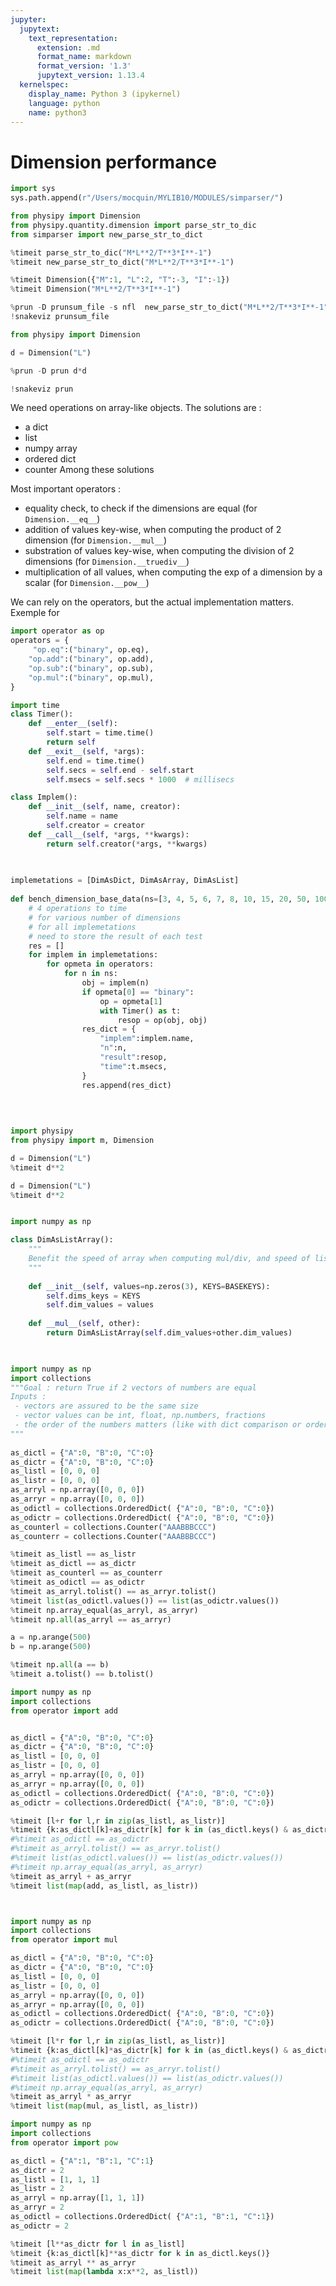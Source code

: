 ```yaml
---
jupyter:
  jupytext:
    text_representation:
      extension: .md
      format_name: markdown
      format_version: '1.3'
      jupytext_version: 1.13.4
  kernelspec:
    display_name: Python 3 (ipykernel)
    language: python
    name: python3
---
```


# Dimension performance

```python
import sys
sys.path.append(r"/Users/mocquin/MYLIB10/MODULES/simparser/")
```

```python
from physipy import Dimension
from physipy.quantity.dimension import parse_str_to_dic
from simparser import new_parse_str_to_dict
```

```python
%timeit parse_str_to_dic("M*L**2/T**3*I**-1")
%timeit new_parse_str_to_dict("M*L**2/T**3*I**-1")
```

```python
%timeit Dimension({"M":1, "L":2, "T":-3, "I":-1})
%timeit Dimension("M*L**2/T**3*I**-1")
```

```python
%prun -D prunsum_file -s nfl  new_parse_str_to_dict("M*L**2/T**3*I**-1")
!snakeviz prunsum_file
```

```python
from physipy import Dimension
```

```python
d = Dimension("L")
```

```python
%prun -D prun d*d
```

```python
!snakeviz prun
```

We need operations on array-like objects.
The solutions are :
 - a dict
 - list
 - numpy array
 - ordered dict
 - counter
Among these solutions


Most important operators : 
 - equality check, to check if the dimensions are equal (for `Dimension.__eq__`)
 - addition of values key-wise, when computing the product of 2 dimension (for `Dimension.__mul__`)
 - substration of values key-wise, when computing the division of 2 dimensions (for `Dimension.__truediv__`)
 - multiplication of all values, when computing the exp of a dimension by a scalar (for `Dimension.__pow__`)
 


We can rely on the operators, but the actual implementation matters. Exemple for 

```python
import operator as op
operators = {
     "op.eq":("binary", op.eq), 
    "op.add":("binary", op.add),
    "op.sub":("binary", op.sub),
    "op.mul":("binary", op.mul),
}
```

```python
import time
class Timer():
    def __enter__(self):
        self.start = time.time()
        return self
    def __exit__(self, *args):
        self.end = time.time()
        self.secs = self.end - self.start
        self.msecs = self.secs * 1000  # millisecs
```

```python
class Implem():
    def __init__(self, name, creator):
        self.name = name
        self.creator = creator
    def __call__(self, *args, **kwargs):
        return self.creator(*args, **kwargs)

    
    
implemetations = [DimAsDict, DimAsArray, DimAsList]
    
def bench_dimension_base_data(ns=[3, 4, 5, 6, 7, 8, 10, 15, 20, 50, 100, 1000, 10000]):
    # 4 operations to time
    # for various number of dimensions 
    # for all implemetations
    # need to store the result of each test
    res = []
    for implem in implemetations:
        for opmeta in operators:            
            for n in ns:
                obj = implem(n)
                if opmeta[0] == "binary":
                    op = opmeta[1]
                    with Timer() as t:
                        resop = op(obj, obj)
                res_dict = {
                    "implem":implem.name,
                    "n":n,
                    "result":resop,
                    "time":t.msecs,
                }
                res.append(res_dict)
                    
                    
                
```

```python
import physipy
from physipy import m, Dimension
```

```python
d = Dimension("L")
%timeit d**2
```

```python
d = Dimension("L")
%timeit d**2
```

```python

```


```python
import numpy as np

class DimAsListArray():
    """
    Benefit the speed of array when computing mul/div, and speed of list equality for keys
    """
    
    def __init__(self, values=np.zeros(3), KEYS=BASEKEYS):
        self.dims_keys = KEYS
        self.dim_values = values
        
    def __mul__(self, other):
        return DimAsListArray(self.dim_values+other.dim_values)
        

```

```python

```

```python
import numpy as np
import collections
"""Goal : return True if 2 vectors of numbers are equal
Inputs :
 - vectors are assured to be the same size
 - vector values can be int, float, np.numbers, fractions
 - the order of the numbers matters (like with dict comparison or ordered dict)
"""
 
as_dictl = {"A":0, "B":0, "C":0}
as_dictr = {"A":0, "B":0, "C":0}
as_listl = [0, 0, 0]
as_listr = [0, 0, 0]
as_arryl = np.array([0, 0, 0])
as_arryr = np.array([0, 0, 0])
as_odictl = collections.OrderedDict( {"A":0, "B":0, "C":0})
as_odictr = collections.OrderedDict( {"A":0, "B":0, "C":0})
as_counterl = collections.Counter("AAABBBCCC")
as_counterr = collections.Counter("AAABBBCCC")
```

```python
%timeit as_listl == as_listr
%timeit as_dictl == as_dictr
%timeit as_counterl == as_counterr
%timeit as_odictl == as_odictr
%timeit as_arryl.tolist() == as_arryr.tolist()
%timeit list(as_odictl.values()) == list(as_odictr.values())
%timeit np.array_equal(as_arryl, as_arryr)
%timeit np.all(as_arryl == as_arryr)
```


```python
a = np.arange(500)
b = np.arange(500)

%timeit np.all(a == b)
%timeit a.tolist() == b.tolist()
```


```python
import numpy as np
import collections
from operator import add


as_dictl = {"A":0, "B":0, "C":0}
as_dictr = {"A":0, "B":0, "C":0}
as_listl = [0, 0, 0]
as_listr = [0, 0, 0]
as_arryl = np.array([0, 0, 0])
as_arryr = np.array([0, 0, 0])
as_odictl = collections.OrderedDict( {"A":0, "B":0, "C":0})
as_odictr = collections.OrderedDict( {"A":0, "B":0, "C":0})

%timeit [l+r for l,r in zip(as_listl, as_listr)]
%timeit {k:as_dictl[k]+as_dictr[k] for k in (as_dictl.keys() & as_dictr.keys())}
#%timeit as_odictl == as_odictr
#%timeit as_arryl.tolist() == as_arryr.tolist()
#%timeit list(as_odictl.values()) == list(as_odictr.values())
#%timeit np.array_equal(as_arryl, as_arryr)
%timeit as_arryl + as_arryr
%timeit list(map(add, as_listl, as_listr))
```

```python

```

```python

```

```python
import numpy as np
import collections
from operator import mul

as_dictl = {"A":0, "B":0, "C":0}
as_dictr = {"A":0, "B":0, "C":0}
as_listl = [0, 0, 0]
as_listr = [0, 0, 0]
as_arryl = np.array([0, 0, 0])
as_arryr = np.array([0, 0, 0])
as_odictl = collections.OrderedDict( {"A":0, "B":0, "C":0})
as_odictr = collections.OrderedDict( {"A":0, "B":0, "C":0})

%timeit [l*r for l,r in zip(as_listl, as_listr)]
%timeit {k:as_dictl[k]*as_dictr[k] for k in (as_dictl.keys() & as_dictr.keys())}
#%timeit as_odictl == as_odictr
#%timeit as_arryl.tolist() == as_arryr.tolist()
#%timeit list(as_odictl.values()) == list(as_odictr.values())
#%timeit np.array_equal(as_arryl, as_arryr)
%timeit as_arryl * as_arryr
%timeit list(map(mul, as_listl, as_listr))
```

```python
import numpy as np
import collections
from operator import pow

as_dictl = {"A":1, "B":1, "C":1}
as_dictr = 2
as_listl = [1, 1, 1]
as_listr = 2
as_arryl = np.array([1, 1, 1])
as_arryr = 2
as_odictl = collections.OrderedDict( {"A":1, "B":1, "C":1})
as_odictr = 2

%timeit [l**as_dictr for l in as_listl]
%timeit {k:as_dictl[k]**as_dictr for k in as_dictl.keys()}
%timeit as_arryl ** as_arryr
%timeit list(map(lambda x:x**2, as_listl))
```
